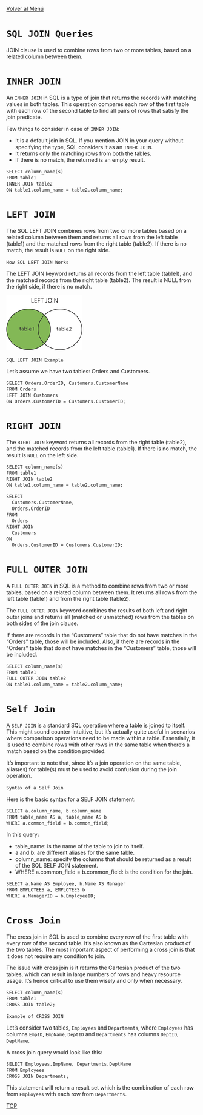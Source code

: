 [Volver al Menú](../root.md)

# `SQL JOIN Queries`

JOIN clause is used to combine rows from two or more tables, based on a related column between them.

# `INNER JOIN`

An `INNER JOIN` in SQL is a type of join that returns the records with matching values in both tables. This operation compares each row of the first table with each row of the second table to find all pairs of rows that satisfy the join predicate.

Few things to consider in case of `INNER JOIN`:

- It is a default join in SQL. If you mention JOIN in your query without specifying the type, SQL considers it as an `INNER JOIN`.
- It returns only the matching rows from both the tables.
- If there is no match, the returned is an empty result.

```
SELECT column_name(s)
FROM table1
INNER JOIN table2
ON table1.column_name = table2.column_name;
```

# `LEFT JOIN`

The SQL LEFT JOIN combines rows from two or more tables based on a related column between them and returns all rows from the left table (table1) and the matched rows from the right table (table2). If there is no match, the result is `NULL` on the right side.

`How SQL LEFT JOIN Works`

The LEFT JOIN keyword returns all records from the left table (table1), and the matched records from the right table (table2). The result is NULL from the right side, if there is no match.

<img src="img_leftjoin.gif" />


`SQL LEFT JOIN Example`

Let’s assume we have two tables: Orders and Customers.

```
SELECT Orders.OrderID, Customers.CustomerName
FROM Orders
LEFT JOIN Customers
ON Orders.CustomerID = Customers.CustomerID;
```

# `RIGHT JOIN`

The `RIGHT JOIN` keyword returns all records from the right table (table2), and the matched records from the left table (table1). If there is no match, the result is `NULL` on the left side.

```
SELECT column_name(s)
FROM table1
RIGHT JOIN table2
ON table1.column_name = table2.column_name;
```

```
SELECT 
  Customers.CustomerName, 
  Orders.OrderID
FROM 
  Orders
RIGHT JOIN 
  Customers 
ON 
  Orders.CustomerID = Customers.CustomerID;
```

# `FULL OUTER JOIN`

A `FULL OUTER JOIN` in SQL is a method to combine rows from two or more tables, based on a related column between them. It returns all rows from the left table (table1) and from the right table (table2).

The `FULL OUTER JOIN` keyword combines the results of both left and right outer joins and returns all (matched or unmatched) rows from the tables on both sides of the join clause.

If there are records in the “Customers” table that do not have matches in the “Orders” table, those will be included. Also, if there are records in the “Orders” table that do not have matches in the “Customers” table, those will be included.

```
SELECT column_name(s)
FROM table1
FULL OUTER JOIN table2
ON table1.column_name = table2.column_name;
```

# `Self Join`

A `SELF JOIN` is a standard SQL operation where a table is joined to itself. This might sound counter-intuitive, but it’s actually quite useful in scenarios where comparison operations need to be made within a table. Essentially, it is used to combine rows with other rows in the same table when there’s a match based on the condition provided.

It’s important to note that, since it’s a join operation on the same table, alias(es) for table(s) must be used to avoid confusion during the join operation.

`Syntax of a Self Join`

Here is the basic syntax for a SELF JOIN statement:

```
SELECT a.column_name, b.column_name
FROM table_name AS a, table_name AS b
WHERE a.common_field = b.common_field;
```

In this query:

- table_name: is the name of the table to join to itself.
- a and b: are different aliases for the same table.
- column_name: specify the columns that should be returned as a result of the SQL SELF JOIN statement.
- WHERE a.common_field = b.common_field: is the condition for the join.

```
SELECT a.Name AS Employee, b.Name AS Manager
FROM EMPLOYEES a, EMPLOYEES b
WHERE a.ManagerID = b.EmployeeID;
```

# `Cross Join`

The cross join in SQL is used to combine every row of the first table with every row of the second table. It’s also known as the Cartesian product of the two tables. The most important aspect of performing a cross join is that it does not require any condition to join.

The issue with cross join is it returns the Cartesian product of the two tables, which can result in large numbers of rows and heavy resource usage. It’s hence critical to use them wisely and only when necessary.

```
SELECT column_name(s)
FROM table1
CROSS JOIN table2;
```

`Example of CROSS JOIN`

Let’s consider two tables, `Employees` and `Departments`, where `Employees` has columns `EmpID`, `EmpName`, `DeptID` and `Departments` has columns `DeptID`, `DeptName`.

A cross join query would look like this:

```
SELECT Employees.EmpName, Departments.DeptName
FROM Employees 
CROSS JOIN Departments;
```

This statement will return a result set which is the combination of each row from `Employees` with each row from `Departments`.

[TOP](#sql-join-queries)